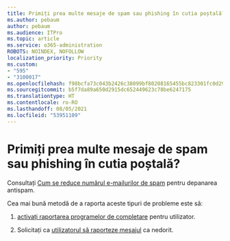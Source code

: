 ```yaml
---
title: Primiți prea multe mesaje de spam sau phishing în cutia poștală?
ms.author: pebaum
author: pebaum
ms.audience: ITPro
ms.topic: article
ms.service: o365-administration
ROBOTS: NOINDEX, NOFOLLOW
localization_priority: Priority
ms.custom:
- "595"
- "3100017"
ms.openlocfilehash: f98bcfa73c043b2426c38099bf80208165455bc823301fc0d296cc32200e539a
ms.sourcegitcommit: b5f7da89a650d2915dc652449623c78be6247175
ms.translationtype: HT
ms.contentlocale: ro-RO
ms.lasthandoff: 08/05/2021
ms.locfileid: "53951109"
---
```

# <a name="are-you-getting-too-much-spam-or-phish-in-your-mailbox"></a>Primiți prea multe mesaje de spam sau phishing în cutia poștală?

Consultați [Cum se reduce numărul e-mailurilor de spam](https://docs.microsoft.com/microsoft-365/security/office-365-security/anti-spam-protection) pentru depanarea antispam.
  
Cea mai bună metodă de a raporta aceste tipuri de probleme este să:
  
1. [activați raportarea programelor de completare](https://docs.microsoft.com/microsoft-365/security/office-365-security/enable-the-report-message-add-in) pentru utilizator.

2. Solicitați ca [utilizatorul să raporteze mesajul](https://support.office.com/article/b5caa9f1-cdf3-4443-af8c-ff724ea719d2) ca nedorit.
